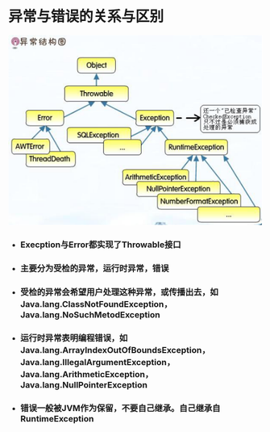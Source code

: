 # 异常与错误的关系与区别

![](/assets/20160906114204189.png)

* ### Execption与Error都实现了Throwable接口
* ### 主要分为受检的异常，运行时异常，错误
* ### 受检的异常会希望用户处理这种异常，或传播出去，如Java.lang.ClassNotFoundException，Java.lang.NoSuchMetodException
* ### 运行时异常表明编程错误，如Java.lang.ArrayIndexOutOfBoundsException，Java.lang.IllegalArgumentException，Java.lang.ArithmeticException，Java.lang.NullPointerException
* ### 错误一般被JVM作为保留，不要自己继承。自己继承自RuntimeException



